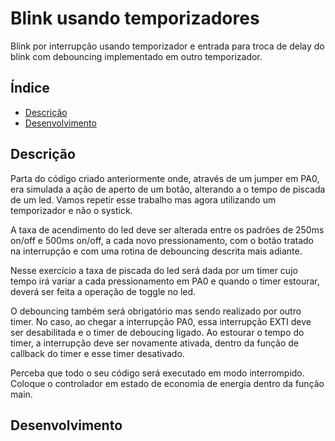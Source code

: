 # Blink usando temporizadores

Blink por interrupção usando temporizador e entrada para troca de delay do blink com debouncing implementado em outro temporizador.

## Índice 

* [Descrição](#descrição)
* [Desenvolvimento](#desenvolvimento)

## Descrição

Parta do código criado anteriormente onde, através de um jumper em PA0, era simulada a ação de
aperto de um botão, alterando a o tempo de piscada de um led. Vamos repetir esse trabalho mas
agora utilizando um temporizador e não o systick.

A taxa de acendimento do led deve ser alterada entre os padrões de 250ms on/off e 500ms on/off, a
cada novo pressionamento, com o botão tratado na interrupção e com uma rotina de debouncing
descrita mais adiante.

Nesse exercício a taxa de piscada do led será dada por um timer cujo tempo irá variar a cada
pressionamento em PA0 e quando o timer estourar, deverá ser feita a operação de toggle no led.

O debouncing também será obrigatório mas sendo realizado por outro timer. No caso, ao chegar a
interrupção PA0, essa interrupção EXTI deve ser desabilitada e o timer de deboucing ligado. Ao
estourar o tempo do timer, a interrupção deve ser novamente ativada, dentro da função de callback
do timer e esse timer desativado.

Perceba que todo o seu código será executado em modo interrompido. Coloque o controlador em
estado de economia de energia dentro da função main.

## Desenvolvimento
